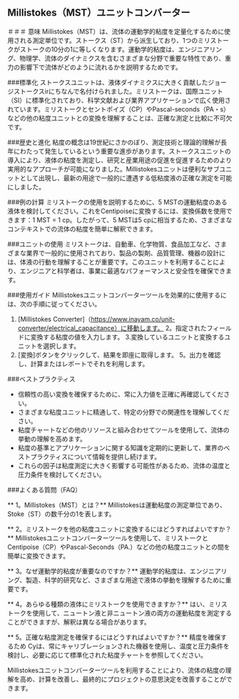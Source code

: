 ## Millistokes（MST）ユニットコンバーター

＃＃＃ 意味
Millistokes（MST）は、流体の運動学的粘度を定量化するために使用される測定単位です。ストークス（ST）から派生しており、1つのミリストークがストークの10分の1に等しくなります。運動学的粘度は、エンジニアリング、物理学、流体のダイナミクスを含むさまざまな分野で重要な特性であり、重力の影響下で流体がどのように流れるかを説明するためです。

###標準化
ストークスユニットは、液体ダイナミクスに大きく貢献したジョージストークスirにちなんで名付けられました。ミリストークは、国際ユニット（SI）に標準化されており、科学文献および業界アプリケーションで広く使用されています。ミリストークとセントポイズ（CP）やPascal-seconds（PA・s）などの他の粘度ユニットとの変換を理解することは、正確な測定と比較に不可欠です。

###歴史と進化
粘度の概念は19世紀にさかのぼり、測定技術と理論的理解が長年にわたって発生しているという重要な進歩があります。ストークスユニットの導入により、液体の粘度を測定し、研究と産業用途の促進を促進するためのより実用的なアプローチが可能になりました。Millistokesユニットは便利なサブユニットとして出現し、最新の用途で一般的に遭遇する低粘度液の正確な測定を可能にしました。

###例の計算
ミリストークの使用を説明するために、5 MSTの運動粘度のある液体を検討してください。これをCentipoiseに変換するには、変換係数を使用できます：1 MST = 1 cp。したがって、5 MSTは5 cpに相当するため、さまざまなコンテキストでの流体の粘度を簡単に解釈できます。

###ユニットの使用
ミリストークは、自動車、化学物質、食品加工など、さまざまな業界で一般的に使用されており、製品の製剤、品質管理、機器の設計には、体液の行動を理解することが重要です。このユニットを利用することにより、エンジニアと科学者は、事業に最適なパフォーマンスと安全性を確保できます。

###使用ガイド
Millistokesユニットコンバーターツールを効果的に使用するには、次の手順に従ってください。
1. [Millistokes Converter]（https://www.inayam.co/unit-converter/electrical_capacitance）に移動します。
2。指定されたフィールドに変換する粘度の値を入力します。
3.変換しているユニットと変換するユニットを選択します。
4. [変換]ボタンをクリックして、結果を即座に取得します。
5。出力を確認し、計算またはレポートでそれを利用します。

###ベストプラクティス
- 信頼性の高い変換を確保するために、常に入力値を正確に再確認してください。
- さまざまな粘度ユニットに精通して、特定の分野での関連性を理解してください。
- 粘度チャートなどの他のリソースと組み合わせてツールを使用して、流体の挙動の理解を高めます。
- 粘度の基準とアプリケーションに関する知識を定期的に更新して、業界のベストプラクティスについて情報を提供し続けます。
- これらの因子は粘度測定に大きく影響する可能性があるため、流体の温度と圧力条件を検討してください。

###よくある質問（FAQ）

** 1。Millistokes（MST）とは？**
Millistokesは運動粘度の測定単位であり、Stoke（ST）の数千分の1を表します。

** 2。ミリストークを他の粘度ユニットに変換するにはどうすればよいですか？**
Millistokesユニットコンバーターツールを使用して、ミリストークとCentipoise（CP）やPascal-Seconds（PA.）などの他の粘度ユニットとの間を簡単に変換できます。

** 3。なぜ運動学的粘度が重要なのですか？**
運動学的粘度は、エンジニアリング、製造、科学的研究など、さまざまな用途で液体の挙動を理解するために重要です。

** 4。あらゆる種類の液体にミリストークを使用できますか？**
はい、ミリストークを使用して、ニュートン液と非ニュートン液の両方の運動粘度を測定することができますが、解釈は異なる場合があります。

** 5。正確な粘度測定を確保するにはどうすればよいですか？**
精度を確保するため Cyは、常にキャリブレーションされた機器を使用し、温度と圧力条件を検討し、必要に応じて標準化された粘度チャートを参照してください。

Millistokesユニットコンバーターツールを利用することにより、流体の粘度の理解を高め、計算を改善し、最終的にプロジェクトの意思決定を改善することができます。